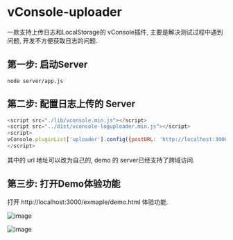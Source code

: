 vConsole-uploader
==============================

一款支持上传日志和LocalStorage的 vConsole插件, 主要是解决测试过程中遇到问题, 开发不方便获取日志的问题. 

## 第一步: 启动Server

``` 
node server/app.js
```

## 第二步: 配置日志上传的 Server

``` js
<script src="./lib/vconsole.min.js"></script>
<script src="../dist/vconsole-loguploader.min.js"></script>
<script>
vConsole.pluginList['uploader'].config({postURL: 'http://localhost:3000/postLog'});
</script>
``` 
其中的 url 地址可以改为自己的, demo 的 server已经支持了跨域访问. 

## 第三步: 打开Demo体验功能

打开 http://localhost:3000/exmaple/demo.html 体验功能.

![image](https://cloud.githubusercontent.com/assets/1309744/20247822/9188065a-aa11-11e6-9591-86bedb100807.png)

![image](https://cloud.githubusercontent.com/assets/1309744/20247817/6cdee670-aa11-11e6-8324-ee7d671be06f.png)






